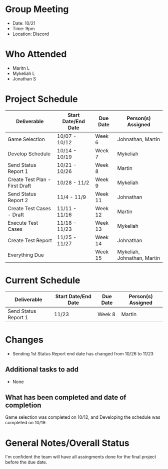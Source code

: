 # Group Meeting

* Date: 10/21
* Time: 9pm
* Location: Discord

# Who Attended

* Maritn L
* Mykeliah L
* Jonathan S

# Project Schedule

| Deliverable | Start Date/End Date | Due Date | Person(s) Assigned |
|-|-|-|-|
| Game Selection | 10/07 - 10/12 | Week 6  | Johnathan, Martin |
| Develop Schedule | 10/14 - 10/19 | Week 7  |Mykeliah| 
| Send Status Report 1 | 10/21 - 10/26 | Week 8  | Martin |
| Create Test Plan - First Draft | 10/28 - 11/2 | Week 9  | Mykeliah |
| Send Status Report 2 | 11/4 - 11/9 | Week 11  |Johnathan |
| Create Test Cases - Draft | 11/11 - 11/16 | Week 12  | Martin | 
| Execute Test Cases | 11/18 - 11/23 | Week 13  | Mykeliah | 
| Create Test Report | 11/25 - 11/27 | Week 14  | Johnathan | 
| Everything Due | | Week 15  | Mykeliah, Johnathan, Martin | 

# Current Schedule

| Deliverable | Start Date/End Date | Due Date | Person(s) Assigned |
|-|-|-|-|
| Send Status Report 1 | 11/23 | Week 8  | Martin |

# Changes

* Sending 1st Status Report end date has changed from 10/26 to 11/23

## Additional tasks to add

* None

## What has been completed and date of completion

Game selection was completed on 10/12, and Developing the schedule was
completed on 10/19.

# General Notes/Overall Status

I'm confident the team will have all assingments done for the final
project before the due date.
